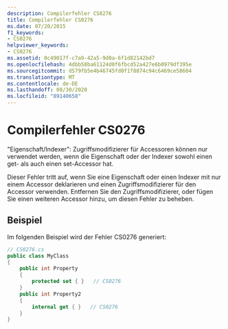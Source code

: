 ```yaml
---
description: Compilerfehler CS0276
title: Compilerfehler CS0276
ms.date: 07/20/2015
f1_keywords:
- CS0276
helpviewer_keywords:
- CS0276
ms.assetid: 0c49017f-c7a9-42a5-9d0a-6f1d82142bd7
ms.openlocfilehash: 4dbb58ba61124d0f6fbcd52a427e6b0979df395e
ms.sourcegitcommit: d579fb5e4b46745fd0f1f8874c94c6469ce58604
ms.translationtype: MT
ms.contentlocale: de-DE
ms.lasthandoff: 08/30/2020
ms.locfileid: "89140658"
---
```

# <a name="compiler-error-cs0276"></a>Compilerfehler CS0276
"Eigenschaft/Indexer": Zugriffsmodifizierer für Accessoren können nur verwendet werden, wenn die Eigenschaft oder der Indexer sowohl einen get- als auch einen set-Accessor hat.  
  
 Dieser Fehler tritt auf, wenn Sie eine Eigenschaft oder einen Indexer mit nur einem Accessor deklarieren und einen Zugriffsmodifizierer für den Accessor verwenden. Entfernen Sie den Zugriffsmodifizierer, oder fügen Sie einen weiteren Accessor hinzu, um diesen Fehler zu beheben.  
  
## <a name="example"></a>Beispiel  
 Im folgenden Beispiel wird der Fehler CS0276 generiert:  
  
```csharp  
// CS0276.cs  
public class MyClass  
{  
    public int Property  
    {  
        protected set { }   // CS0276  
    }  
    public int Property2  
    {  
        internal get { }   // CS0276  
    }  
}  
```
